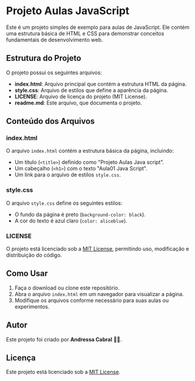 # Projeto Aulas JavaScript

Este é um projeto simples de exemplo para aulas de JavaScript. Ele contém uma estrutura básica de HTML e CSS para demonstrar conceitos fundamentais de desenvolvimento web.

## Estrutura do Projeto

O projeto possui os seguintes arquivos:

- **index.html**: Arquivo principal que contém a estrutura HTML da página.
- **style.css**: Arquivo de estilos que define a aparência da página.
- **LICENSE**: Arquivo de licença do projeto (MIT License).
- **readme.md**: Este arquivo, que documenta o projeto.

## Conteúdo dos Arquivos

### index.html

O arquivo `index.html` contém a estrutura básica da página, incluindo:

- Um título (`<title>`) definido como "Projeto Aulas Java script".
- Um cabeçalho (`<h1>`) com o texto "Aula01 Java Script".
- Um link para o arquivo de estilos `style.css`.

### style.css

O arquivo `style.css` define os seguintes estilos:

- O fundo da página é preto (`background-color: black`).
- A cor do texto é azul claro (`color: aliceblue`).

### LICENSE

O projeto está licenciado sob a [MIT License](LICENSE), permitindo uso, modificação e distribuição do código.

## Como Usar

1. Faça o download ou clone este repositório.
2. Abra o arquivo `index.html` em um navegador para visualizar a página.
3. Modifique os arquivos conforme necessário para suas aulas ou experimentos.

## Autor

Este projeto foi criado por **Andressa Cabral** 👩‍💻.

## Licença

Este projeto está licenciado sob a [MIT License](LICENSE).